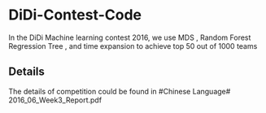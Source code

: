 # DiDi-Contest-Code
In the DiDi Machine learning contest 2016, we use MDS , Random Forest Regression Tree , and time expansion to achieve top 50 out of 1000 teams

## Details

The details of competition could be found in #Chinese Language# 2016_06_Week3_Report.pdf
